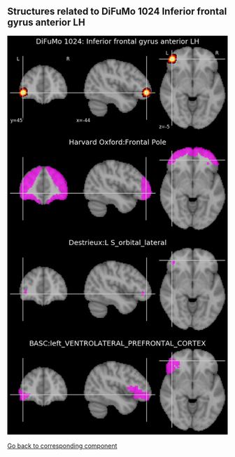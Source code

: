 


## Structures related to DiFuMo 1024 Inferior frontal gyrus anterior LH

![980](980.jpg "Structures related to DiFuMo 1024 Inferior frontal gyrus anterior LH")

[Go back to corresponding component](https://parietal-inria.github.io/DiFuMo/1024/html/980.html)